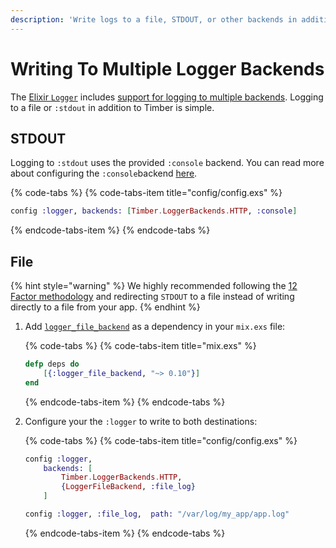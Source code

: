 ```yaml
---
description: 'Write logs to a file, STDOUT, or other backends in addition to Timber'
---
```


# Writing To Multiple Logger Backends

The [Elixir `Logger`](https://hexdocs.pm/logger/Logger.html) includes [support for logging to multiple backends](https://hexdocs.pm/logger/Logger.html#module-backends). Logging to a file or `:stdout` in addition to Timber is simple.

## STDOUT

Logging to `:stdout` uses the provided `:console` backend. You can read more about configuring the `:console`backend [here](https://hexdocs.pm/logger/Logger.html#module-console-backend).

{% code-tabs %}
{% code-tabs-item title="config/config.exs" %}
```elixir
config :logger, backends: [Timber.LoggerBackends.HTTP, :console]
```
{% endcode-tabs-item %}
{% endcode-tabs %}

## File

{% hint style="warning" %}
We highly recommended following the [12 Factor methodology](https://12factor.net/) and redirecting `STDOUT` to a file instead of writing directly to a file from your app.
{% endhint %}

1. Add [`logger_file_backend`](https://hex.pm/packages/logger_file_backend) as a dependency in your `mix.exs` file:  


   {% code-tabs %}
   {% code-tabs-item title="mix.exs" %}
   ```elixir
   defp deps do
       [{:logger_file_backend, "~> 0.10"}]
   end
   ```
   {% endcode-tabs-item %}
   {% endcode-tabs %}

2. Configure your the `:logger` to write to both destinations:  


   {% code-tabs %}
   {% code-tabs-item title="config/config.exs" %}
   ```elixir
   config :logger,
       backends: [
           Timber.LoggerBackends.HTTP,
           {LoggerFileBackend, :file_log}
       ]

   config :logger, :file_log,  path: "/var/log/my_app/app.log"
   ```
   {% endcode-tabs-item %}
   {% endcode-tabs %}



